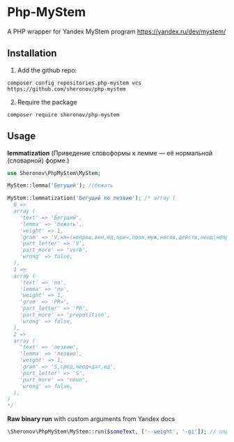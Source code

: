 # Php-MyStem

A PHP wrapper for Yandex MyStem program https://yandex.ru/dev/mystem/

## Installation 
1. Add the github repo:
```
composer config repositories.php-mystem vcs https://github.com/sheronov/php-mystem
```
2. Require the package
```
composer require sheronov/php-mystem
```
## Usage

**lemmatization** (Приведение словоформы к лемме — её нормальной (словарной) форме.)
```php
use Sheronov\PhpMyStem\MyStem;

MyStem::lemma('Бегущий'); //бежать

MyStem::lemmatization('Бегущий по лезвию'); /* array (
  0 =>
  array (
    'text' => 'Бегущий',
    'lemma' => 'бежать',
    'weight' => 1,
    'gram' => 'V,нп=(непрош,вин,ед,прич,полн,муж,несов,действ,неод|непрош,им,ед,прич,полн,муж,несов,действ)',
    'part_letter' => 'V',
    'part_more' => 'verb',
    'wrong' => false,
  ),
  1 =>
  array (
    'text' => 'по',
    'lemma' => 'по',
    'weight' => 1,
    'gram' => 'PR=',
    'part_letter' => 'PR',
    'part_more' => 'preposition',
    'wrong' => false,
  ),
  2 =>
  array (
    'text' => 'лезвию',
    'lemma' => 'лезвие',
    'weight' => 1,
    'gram' => 'S,сред,неод=дат,ед',
    'part_letter' => 'S',
    'part_more' => 'noun',
    'wrong' => false,
  ),
)
*/

```

**Raw binary run** with custom arguments from Yandex docs
```php
\Sheronov\PhpMyStem\MyStem::run($someText, ['--weight', '-gi']); // unprepared decoded array from json 
```

